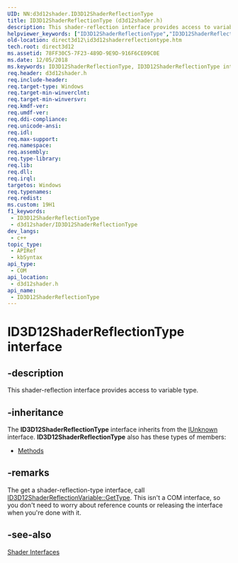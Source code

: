 ```yaml
---
UID: NN:d3d12shader.ID3D12ShaderReflectionType
title: ID3D12ShaderReflectionType (d3d12shader.h)
description: This shader-reflection interface provides access to variable type.
helpviewer_keywords: ["ID3D12ShaderReflectionType","ID3D12ShaderReflectionType interface","ID3D12ShaderReflectionType interface","described","d3d12shader/ID3D12ShaderReflectionType","direct3d12.id3d12shaderreflectiontype"]
old-location: direct3d12\id3d12shaderreflectiontype.htm
tech.root: direct3d12
ms.assetid: 78FF30C5-7F23-489D-9E9D-916F6CE09C0E
ms.date: 12/05/2018
ms.keywords: ID3D12ShaderReflectionType, ID3D12ShaderReflectionType interface, ID3D12ShaderReflectionType interface,described, d3d12shader/ID3D12ShaderReflectionType, direct3d12.id3d12shaderreflectiontype
req.header: d3d12shader.h
req.include-header: 
req.target-type: Windows
req.target-min-winverclnt: 
req.target-min-winversvr: 
req.kmdf-ver: 
req.umdf-ver: 
req.ddi-compliance: 
req.unicode-ansi: 
req.idl: 
req.max-support: 
req.namespace: 
req.assembly: 
req.type-library: 
req.lib: 
req.dll: 
req.irql: 
targetos: Windows
req.typenames: 
req.redist: 
ms.custom: 19H1
f1_keywords:
 - ID3D12ShaderReflectionType
 - d3d12shader/ID3D12ShaderReflectionType
dev_langs:
 - c++
topic_type:
 - APIRef
 - kbSyntax
api_type:
 - COM
api_location:
 - d3d12shader.h
api_name:
 - ID3D12ShaderReflectionType
---
```


# ID3D12ShaderReflectionType interface


## -description

This shader-reflection interface provides access to variable type.

## -inheritance

The <b>ID3D12ShaderReflectionType</b> interface inherits from the <a href="/windows/desktop/api/unknwn/nn-unknwn-iunknown">IUnknown</a> interface. <b>ID3D12ShaderReflectionType</b> also has these types of members:
<ul>
<li><a href="https://docs.microsoft.com/">Methods</a></li>
</ul>

## -remarks

The get a shader-reflection-type interface, call <a href="/windows/desktop/api/d3d12shader/nf-d3d12shader-id3d12shaderreflectionvariable-gettype">ID3D12ShaderReflectionVariable::GetType</a>. This isn't a COM interface, so you don't need to worry about reference counts or releasing the interface when you're done with it.

## -see-also

<a href="/windows/desktop/direct3d12/d3d12-graphics-reference-shader-interfaces">Shader Interfaces</a>
